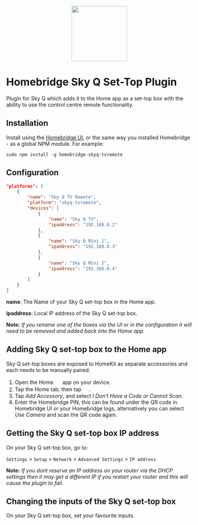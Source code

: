 <p align="center">

<img src="https://raw.githubusercontent.com/neilpatel121/homebridge-skyq-tvremote/main/branding/logo.png" height="150">

</p>

# Homebridge Sky Q Set-Top Plugin

Plugin for Sky Q which adds it to the Home app as a set-top box with the ability to use the control centre remote functionality.

## Installation

Install using the [Homebridge UI](https://github.com/oznu/homebridge-config-ui-x), or the same way you installed Homebridge - as a global NPM module. For example:

```shell
sudo npm install -g homebridge-skyq-tvremote
```

## Configuration

```json
"platforms": [
    {
        "name": "Sky Q TV Remote",
        "platform": "skyq-tvremote",
        "devices": [
            {
                "name": "Sky Q TV",
                "ipaddress": "192.168.0.2"
            },
            {
                "name": "Sky Q Mini 1",
                "ipaddress": "192.168.0.3"
            },
            {
                "name": "Sky Q Mini 2",
                "ipaddress": "192.168.0.4"
            }
        ]
    }
]
```

**name**: The Name of your Sky Q set-top box in the Home app.

**ipaddress**: Local IP address of the Sky Q set-top box.

**Note:** *If you rename one of the boxes via the UI or in the configuration it will need to be removed and added back into the Home app.*

## Adding Sky Q set-top box to the Home app

Sky Q set-top boxes are exposed to HomeKit as separate accessories and each needs to be manually paired.

1. Open the Home <img src='https://user-images.githubusercontent.com/3979615/78010622-4ea1d380-738e-11ea-8a17-e6a465eeec35.png' height='16.42px'> app on your device.
2. Tap the Home tab, then tap <img src='https://user-images.githubusercontent.com/3979615/78010869-9aed1380-738e-11ea-9644-9f46b3633026.png' height='16.42px'>.
3. Tap *Add Accessory*, and select *I Don't Have a Code or Cannot Scan*.
4. Enter the Homebridge PIN, this can be found under the QR code in Homebridge UI or your Homebridge logs, alternatively you can select *Use Camera* and scan the QR code again.

## Getting the Sky Q set-top box IP address

On your Sky Q set-top box, go to:

`Settings` > `Setup` > `Network` > `Advanced Settings` > `IP address`

**Note:** *If you dont reserve an IP address on your router via the DHCP settings then it may get a different IP if you restart your router and this will cause the plugin to fail.*

## Changing the inputs of the Sky Q set-top box

On your Sky Q set-top box, set your favourite inputs.
